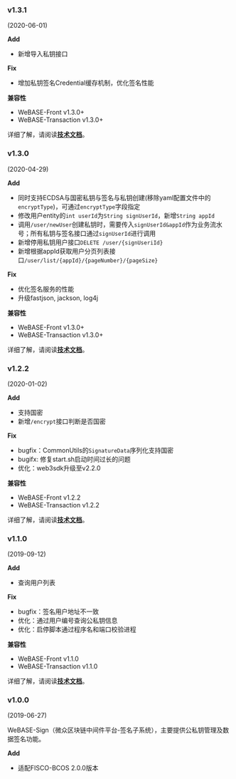 ### v1.3.1

 (2020-06-01)
 
**Add**
- 新增导入私钥接口

**Fix**
- 增加私钥签名Credential缓存机制，优化签名性能

**兼容性**
- WeBASE-Front v1.3.0+
- WeBASE-Transaction v1.3.0+

详细了解，请阅读[**技术文档**](https://webasedoc.readthedocs.io/zh_CN/latest/)。


### v1.3.0

 (2020-04-29)
 
**Add**
- 同时支持ECDSA与国密私钥与签名与私钥创建(移除yaml配置文件中的`encryptType`)，可通过`encryptType`字段指定
- 修改用户entity的`int userId`为`String signUserId`，新增`String appId`
- 调用`/user/newUser`创建私钥时，需要传入`signUserId&appId`作为业务流水号；所有私钥与签名接口通过`signUserId`进行调用
- 新增停用私钥用户接口`DELETE /user/{signUseriId}`
- 新增根据appId获取用户分页列表接口`/user/list/{appId}/{pageNumber}/{pageSize}`

**Fix**
- 优化签名服务的性能
- 升级fastjson, jackson, log4j

**兼容性**
- WeBASE-Front v1.3.0+
- WeBASE-Transaction v1.3.0+

详细了解，请阅读[**技术文档**](https://webasedoc.readthedocs.io/zh_CN/latest/)。

### v1.2.2

 (2020-01-02)

**Add**

- 支持国密
- 新增`/encrypt`接口判断是否国密

**Fix**

- bugfix：CommonUtils的`SignatureData`序列化支持国密
- bugifx: 修复start.sh启动时间过长的问题
- 优化：web3sdk升级至v2.2.0

**兼容性**

- WeBASE-Front v1.2.2
- WeBASE-Transaction v1.2.2

详细了解，请阅读[**技术文档**](https://webasedoc.readthedocs.io/zh_CN/latest/)。


### v1.1.0

 (2019-09-12)

**Add**

- 查询用户列表

**Fix**

- bugfix：签名用户地址不一致
- 优化：通过用户编号查询公私钥信息
- 优化：启停脚本通过程序名和端口校验进程

**兼容性**

- WeBASE-Front v1.1.0
- WeBASE-Transaction v1.1.0

详细了解，请阅读[**技术文档**](https://webasedoc.readthedocs.io/zh_CN/latest/)。



### v1.0.0

(2019-06-27)

WeBASE-Sign（微众区块链中间件平台-签名子系统），主要提供公私钥管理及数据签名功能。

**Add**

- 适配FISCO-BCOS 2.0.0版本
